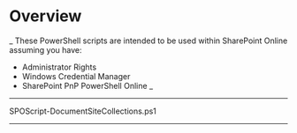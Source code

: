 # Overview
_
These PowerShell scripts are intended to be used within SharePoint Online assuming you have:
* Administrator Rights
* Windows Credential Manager
* SharePoint PnP PowerShell Online
_
***
SPOScript-DocumentSiteCollections.ps1


***
